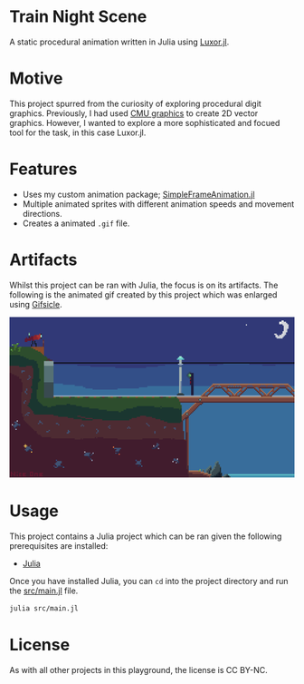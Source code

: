 # Train Night Scene

A static procedural animation written in Julia using [Luxor.jl](https://github.com/JuliaGraphics/Luxor.jl).

# Motive

This project spurred from the curiosity of exploring procedural digit graphics. Previously, I had used [CMU graphics](https://academy.cs.cmu.edu/desktop) to create 2D vector graphics. However, I wanted to explore a more sophisticated and focued tool for the task, in this case Luxor.jl.

# Features

* Uses my custom animation package; [SimpleFrameAnimation.jl](https://github.com/The-Nice-One/PlaygroundProjects/tree/main/Libraries/SimpleFrameAnimation)
* Multiple animated sprites with different animation speeds and movement directions.
* Creates a animated `.gif` file.

# Artifacts

Whilst this project can be ran with Julia, the focus is on its artifacts. The following is the animated gif created by this project which was enlarged using [Gifsicle](https://github.com/kohler/gifsicle).

![TrainNightScenePreview](TrainNightScenePreview.gif)

# Usage

This project contains a Julia project which can be ran given the following prerequisites are installed:

* [Julia](https://julialang.org/install/)

Once you have installed Julia, you can `cd` into the project directory and run the [src/main.jl](src/main.jl) file.

```bash
julia src/main.jl
```

# License

As with all other projects in this playground, the license is CC BY-NC.
